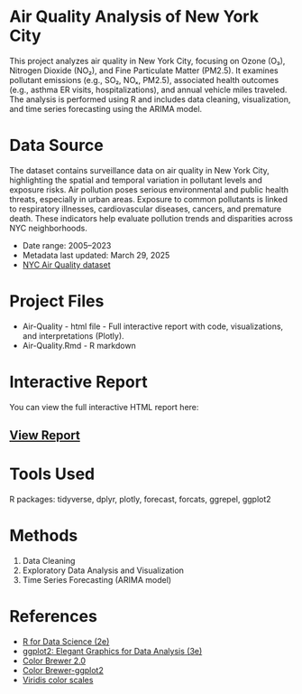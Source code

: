 # Air Quality Analysis of New York City

This project analyzes air quality in New York City, focusing on Ozone (O₃), Nitrogen Dioxide (NO₂), and Fine Particulate Matter (PM2.5). It examines pollutant emissions (e.g., SO₂, NOₓ, PM2.5), associated health outcomes (e.g., asthma ER visits, hospitalizations), and annual vehicle miles traveled. The analysis is performed using R and includes data cleaning, visualization, and time series forecasting using the ARIMA model.

 # Data Source
The dataset contains surveillance data on air quality in New York City, highlighting the spatial and temporal variation in pollutant levels and exposure risks. Air pollution poses serious environmental and public health threats, especially in urban areas. Exposure to common pollutants is linked to respiratory illnesses, cardiovascular diseases, cancers, and premature death. These indicators help evaluate pollution trends and disparities across NYC neighborhoods.
* Date range: 2005–2023
* Metadata last updated: March 29, 2025
* [NYC Air Quality dataset](https://catalog.data.gov/dataset/air-quality)

# Project Files
* Air-Quality - html file - Full interactive report with code, visualizations, and interpretations (Plotly).
* Air-Quality.Rmd - R markdown

# Interactive Report

You can view the full interactive HTML report here:  
## [View Report](https://thyphan2025.github.io/New-York-Air-Quality/)

# Tools Used
R packages: tidyverse, dplyr, plotly, forecast, forcats, ggrepel, ggplot2

# Methods
1. Data Cleaning
2. Exploratory Data Analysis and Visualization
3. Time Series Forecasting (ARIMA model)

# References
- [R for Data Science (2e)](https://r4ds.hadley.nz/)
- [ggplot2: Elegant Graphics for Data Analysis (3e)](https://ggplot2-book.org/)
- [Color Brewer 2.0](https://colorbrewer2.org/)
- [Color Brewer-ggplot2](https://ggplot2.tidyverse.org/reference/scale_brewer.html)
- [Viridis color scales](https://ggplot2.tidyverse.org/reference/scale_viridis.html)



